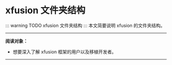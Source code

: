 # xfusion 文件夹结构

::: warning TODO
xfusion 文件夹结构
:::
本文简要说明 xfusion 的文件夹结构。

---

**阅读对象：**

- 想要深入了解 xfusion 框架的用户以及移植开发者。

---
